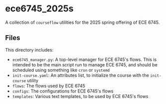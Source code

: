 # ece6745_2025s

A collection of `courseflow` utilities for the 2025 spring offering of ECE 6745.

## Files

This directory includes:

 - `ece6745_manager.py`: A top-level manager for ECE 6745's flows. This is
   intended to be the main script run to manage ECE 6745, and should be
   scheduled using something like `cron` or `systemd`
 - `init-course.yaml`: An attributes list, to initialize the course with
   the `init-course` utility
 - `flows`: The flows used by ECE 6745
 - `configs`: The configurations for ECE 6745's flows
 - `templates`: Various text templates, to be used by ECE 6745's flows